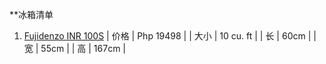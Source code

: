 **冰箱清单
1. [Fujidenzo INR 100S](https://www.abenson.com/fujidenzo-inr-100s.html)
| 价格 | Php 19498 |
| 大小 | 10 cu. ft |
| 长 | 60cm |
| 宽 | 55cm |
| 高 | 167cm |
